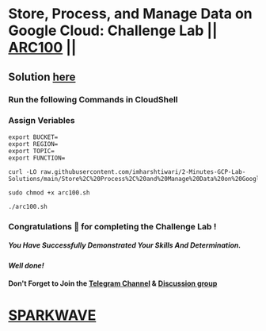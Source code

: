 # Store, Process, and Manage Data on Google Cloud: Challenge Lab || [ARC100](https://www.cloudskillsboost.google/focuses/60439?parent=catalog) ||

## Solution [here](https://youtu.be/b21T32_A0vU)

### Run the following Commands in CloudShell

### Assign Veriables
```
export BUCKET=
export REGION=
export TOPIC=
export FUNCTION=
```
```
curl -LO raw.githubusercontent.com/imharshtiwari/2-Minutes-GCP-Lab-Solutions/main/Store%2C%20Process%2C%20and%20Manage%20Data%20on%20Google%20Cloud%20Challenge%20Lab/arc100.sh

sudo chmod +x arc100.sh

./arc100.sh
```

### Congratulations 🎉 for completing the Challenge Lab !

##### *You Have Successfully Demonstrated Your Skills And Determination.*

#### *Well done!*

#### Don't Forget to Join the [Telegram Channel](https://t.me/sparkwave.01) & [Discussion group](https://t.me/sparkwave.01chats)

# [SPARKWAVE](https://www.youtube.com/@sparkwave.01)
